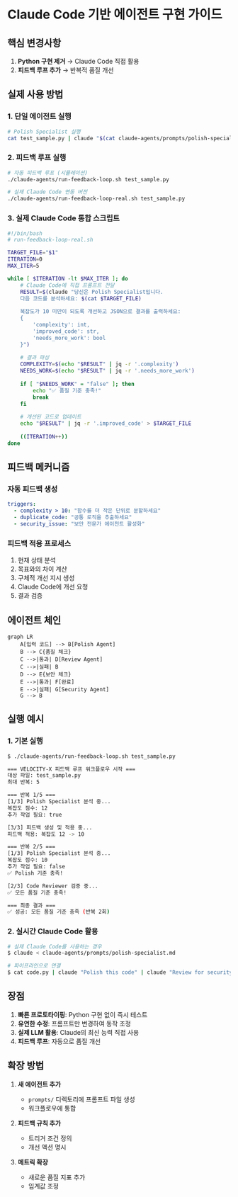 # Claude Code 기반 에이전트 구현 가이드

## 핵심 변경사항

1. **Python 구현 제거** → Claude Code 직접 활용
2. **피드백 루프 추가** → 반복적 품질 개선

## 실제 사용 방법

### 1. 단일 에이전트 실행

```bash
# Polish Specialist 실행
cat test_sample.py | claude "$(cat claude-agents/prompts/polish-specialist.md)" > result.json
```

### 2. 피드백 루프 실행

```bash
# 자동 피드백 루프 (시뮬레이션)
./claude-agents/run-feedback-loop.sh test_sample.py

# 실제 Claude Code 연동 버전
./claude-agents/run-feedback-loop-real.sh test_sample.py
```

### 3. 실제 Claude Code 통합 스크립트

```bash
#!/bin/bash
# run-feedback-loop-real.sh

TARGET_FILE="$1"
ITERATION=0
MAX_ITER=5

while [ $ITERATION -lt $MAX_ITER ]; do
    # Claude Code에 직접 프롬프트 전달
    RESULT=$(claude "당신은 Polish Specialist입니다. 
    다음 코드를 분석하세요: $(cat $TARGET_FILE)
    
    복잡도가 10 미만이 되도록 개선하고 JSON으로 결과를 출력하세요:
    {
        'complexity': int,
        'improved_code': str,
        'needs_more_work': bool
    }")
    
    # 결과 파싱
    COMPLEXITY=$(echo "$RESULT" | jq -r '.complexity')
    NEEDS_WORK=$(echo "$RESULT" | jq -r '.needs_more_work')
    
    if [ "$NEEDS_WORK" = "false" ]; then
        echo "✅ 품질 기준 충족!"
        break
    fi
    
    # 개선된 코드로 업데이트
    echo "$RESULT" | jq -r '.improved_code' > $TARGET_FILE
    
    ((ITERATION++))
done
```

## 피드백 메커니즘

### 자동 피드백 생성
```yaml
triggers:
  - complexity > 10: "함수를 더 작은 단위로 분할하세요"
  - duplicate_code: "공통 로직을 추출하세요"
  - security_issue: "보안 전문가 에이전트 활성화"
```

### 피드백 적용 프로세스
1. 현재 상태 분석
2. 목표와의 차이 계산
3. 구체적 개선 지시 생성
4. Claude Code에 개선 요청
5. 결과 검증

## 에이전트 체인

```mermaid
graph LR
    A[입력 코드] --> B[Polish Agent]
    B --> C{품질 체크}
    C -->|통과| D[Review Agent]
    C -->|실패| B
    D --> E{보안 체크}
    E -->|통과| F[완료]
    E -->|실패| G[Security Agent]
    G --> B
```

## 실행 예시

### 1. 기본 실행
```bash
$ ./claude-agents/run-feedback-loop.sh test_sample.py

=== VELOCITY-X 피드백 루프 워크플로우 시작 ===
대상 파일: test_sample.py
최대 반복: 5

=== 반복 1/5 ===
[1/3] Polish Specialist 분석 중...
복잡도 점수: 12
추가 작업 필요: true

[3/3] 피드백 생성 및 적용 중...
피드백 적용: 복잡도 12 -> 10

=== 반복 2/5 ===
[1/3] Polish Specialist 분석 중...
복잡도 점수: 10
추가 작업 필요: false
✅ Polish 기준 충족!

[2/3] Code Reviewer 검증 중...
✅ 모든 품질 기준 충족!

=== 최종 결과 ===
✅ 성공: 모든 품질 기준 충족 (반복 2회)
```

### 2. 실시간 Claude Code 활용
```bash
# 실제 Claude Code를 사용하는 경우
$ claude < claude-agents/prompts/polish-specialist.md

# 파이프라인으로 연결
$ cat code.py | claude "Polish this code" | claude "Review for security"
```

## 장점

1. **빠른 프로토타이핑**: Python 구현 없이 즉시 테스트
2. **유연한 수정**: 프롬프트만 변경하여 동작 조정
3. **실제 LLM 활용**: Claude의 최신 능력 직접 사용
4. **피드백 루프**: 자동으로 품질 개선

## 확장 방법

1. **새 에이전트 추가**
   - `prompts/` 디렉토리에 프롬프트 파일 생성
   - 워크플로우에 통합

2. **피드백 규칙 추가**
   - 트리거 조건 정의
   - 개선 액션 명시

3. **메트릭 확장**
   - 새로운 품질 지표 추가
   - 임계값 조정